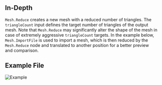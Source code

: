 ## In-Depth
`Mesh.Reduce` creates a new mesh with a reduced number of triangles. The `triangleCount` input defines the target number of triangles of the output mesh. Note that `Mesh.Reduce` may significantly alter the shape of the mesh in case of extremely aggressive `triangleCount` targets. In the example below, `Mesh.ImportFile` is used to import a mesh, which is then reduced by the `Mesh.Reduce` node and translated to another position for a better preview and comparison.

## Example File

![Example](./Autodesk.DesignScript.Geometry.Mesh.Reduce_img.jpg)
